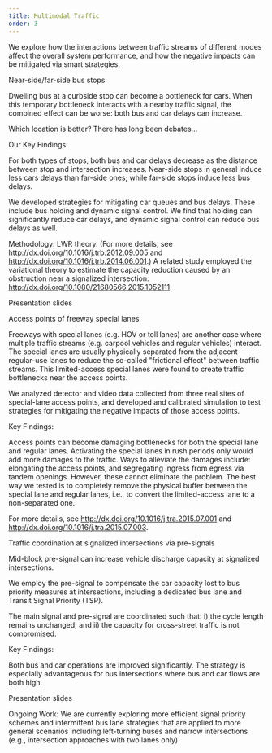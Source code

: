 ```yaml
---
title: Multimodal Traffic
order: 3
---
```


	

We explore how the interactions between traffic streams of different modes affect the overall system performance, and how the negative impacts can be mitigated via smart strategies.

 	

Near-side/far-side bus stops

 	

Dwelling bus at a curbside stop can become a bottleneck for cars. When this temporary bottleneck interacts with a nearby traffic signal, the combined effect can be worse: both bus and car delays can increase.

 	

 	

Which location is better? There has long been debates...

 	

Our Key Findings:

For both types of stops, both bus and car delays decrease as the distance between stop and intersection increases.
Near-side stops in general induce less cars delays than far-side ones; while far-side stops induce less bus delays.
 	
We developed strategies for mitigating car queues and bus delays. These include bus holding and dynamic signal control. We find that holding can significantly reduce car delays, and dynamic signal control can reduce bus delays as well.

 	

 	

 	

Methodology: LWR theory. (For more details, see http://dx.doi.org/10.1016/j.trb.2012.09.005 and http://dx.doi.org/10.1016/j.trb.2014.06.001.) A related study employed the variational theory to estimate the capacity reduction caused by an obstruction near a signalized intersection: http://dx.doi.org/10.1080/21680566.2015.1052111.

 	

Presentation slides

 	


Access points of freeway special lanes

 	

Freeways with special lanes (e.g. HOV or toll lanes) are another case where multiple traffic streams (e.g. carpool vehicles and regular vehicles) interact. The special lanes are usually physically separated from the adjacent regular-use lanes to reduce the so-called "frictional effect" between traffic streams. This limited-access special lanes were found to create traffic bottlenecks near the access points.

 	

 	

We analyzed detector and video data collected from three real sites of special-lane access points, and developed and calibrated simulation to test strategies for mitigating the negative impacts of those access points.

 	

Key Findings:

Access points can become damaging bottlenecks for both the special lane and regular lanes.
Activating the special lanes in rush periods only would add more damages to the traffic.
Ways to alleviate the damages include: elongating the access points, and segregating ingress from egress via tandem openings. However, these cannot eliminate the problem.
The best way we tested is to completely remove the physical buffer between the special lane and regular lanes, i.e., to convert the limited-access lane to a non-separated one.
 	
For more details, see http://dx.doi.org/10.1016/j.tra.2015.07.001 and http://dx.doi.org/10.1016/j.tra.2015.07.003.

	


Traffic coordination at signalized intersections via pre-signals

 	

Mid-block pre-signal can increase vehicle discharge capacity at signalized intersections.

 	

 	

We employ the pre-signal to compensate the car capacity lost to bus priority measures at intersections, including a dedicated bus lane and Transit Signal Priority (TSP).

 	

 	

The main signal and pre-signal are coordinated such that: i) the cycle length remains unchanged; and ii) the capacity for cross-street traffic is not compromised.

 	

 	

Key Findings:

Both bus and car operations are improved significantly.
The strategy is especially advantageous for bus intersections where bus and car flows are both high.
 	
Presentation slides

 	

Ongoing Work: We are currently exploring more efficient signal priority schemes and intermittent bus lane strategies that are applied to more general scenarios including left-turning buses and narrow intersections (e.g., intersection approaches with two lanes only).